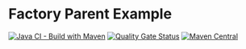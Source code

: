 # Factory Parent Example
[![Java CI - Build with Maven](https://github.com/BhuwanUpadhyay/factory-parent-example/workflows/Java%20CI%20-%20Build%20with%20Maven/badge.svg)](https://github.com/BhuwanUpadhyay/factory-parent-example/actions)
[![Quality Gate Status](https://sonarcloud.io/api/project_badges/measure?project=io.github.bhuwanupadhyay%3Afactory-parent-example&metric=alert_status)](https://sonarcloud.io/dashboard?id=io.github.bhuwanupadhyay%3Afactory-parent)
[![Maven Central](https://img.shields.io/maven-central/v/io.github.bhuwanupadhyay/factory-parent)](https://mvnrepository.com/artifact/io.github.bhuwanupadhyay/factory-parent-example)
